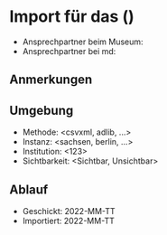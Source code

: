 # Import für das <Institution> (<Datum>)

* Ansprechpartner beim Museum:
* Ansprechpartner bei md:

## Anmerkungen

## Umgebung

* Methode: <csvxml, adlib, ...>
* Instanz: <sachsen, berlin, ...>
* Institution: <123>
* Sichtbarkeit: <Sichtbar, Unsichtbar>

## Ablauf

* Geschickt: 2022-MM-TT
* Importiert: 2022-MM-TT